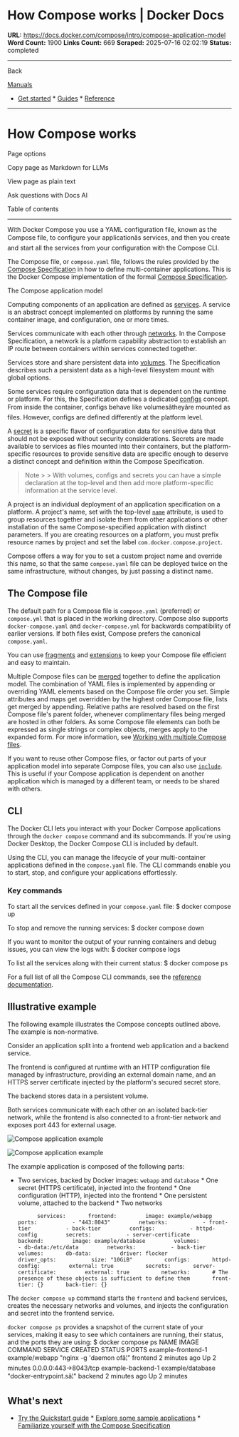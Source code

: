 # How Compose works | Docker Docs

**URL:** https://docs.docker.com/compose/intro/compose-application-model
**Word Count:** 1900
**Links Count:** 669
**Scraped:** 2025-07-16 02:02:19
**Status:** completed

---

Back

[Manuals](https://docs.docker.com/manuals/)

  * [Get started](https://docs.docker.com/get-started/)   * [Guides](https://docs.docker.com/guides/)   * [Reference](https://docs.docker.com/reference/)

* * *

# How Compose works

Page options

Copy page as Markdown for LLMs

View page as plain text

Ask questions with Docs AI

Table of contents

* * *

With Docker Compose you use a YAML configuration file, known as the Compose file, to configure your applicationâs services, and then you create and start all the services from your configuration with the Compose CLI.

The Compose file, or `compose.yaml` file, follows the rules provided by the [Compose Specification](https://docs.docker.com/reference/compose-file/) in how to define multi-container applications. This is the Docker Compose implementation of the formal [Compose Specification](https://github.com/compose-spec/compose-spec).

The Compose application model

Computing components of an application are defined as [services](https://docs.docker.com/reference/compose-file/services/). A service is an abstract concept implemented on platforms by running the same container image, and configuration, one or more times.

Services communicate with each other through [networks](https://docs.docker.com/reference/compose-file/networks/). In the Compose Specification, a network is a platform capability abstraction to establish an IP route between containers within services connected together.

Services store and share persistent data into [volumes](https://docs.docker.com/reference/compose-file/volumes/). The Specification describes such a persistent data as a high-level filesystem mount with global options.

Some services require configuration data that is dependent on the runtime or platform. For this, the Specification defines a dedicated [configs](https://docs.docker.com/reference/compose-file/configs/) concept. From inside the container, configs behave like volumesâtheyâre mounted as files. However, configs are defined differently at the platform level.

A [secret](https://docs.docker.com/reference/compose-file/secrets/) is a specific flavor of configuration data for sensitive data that should not be exposed without security considerations. Secrets are made available to services as files mounted into their containers, but the platform-specific resources to provide sensitive data are specific enough to deserve a distinct concept and definition within the Compose Specification.

> Note >  > With volumes, configs and secrets you can have a simple declaration at the top-level and then add more platform-specific information at the service level.

A project is an individual deployment of an application specification on a platform. A project's name, set with the top-level [`name`](https://docs.docker.com/reference/compose-file/version-and-name/) attribute, is used to group resources together and isolate them from other applications or other installation of the same Compose-specified application with distinct parameters. If you are creating resources on a platform, you must prefix resource names by project and set the label `com.docker.compose.project`.

Compose offers a way for you to set a custom project name and override this name, so that the same `compose.yaml` file can be deployed twice on the same infrastructure, without changes, by just passing a distinct name.

## The Compose file

The default path for a Compose file is `compose.yaml` \(preferred\) or `compose.yml` that is placed in the working directory. Compose also supports `docker-compose.yaml` and `docker-compose.yml` for backwards compatibility of earlier versions. If both files exist, Compose prefers the canonical `compose.yaml`.

You can use [fragments](https://docs.docker.com/reference/compose-file/fragments/) and [extensions](https://docs.docker.com/reference/compose-file/extension/) to keep your Compose file efficient and easy to maintain.

Multiple Compose files can be [merged](https://docs.docker.com/reference/compose-file/merge/) together to define the application model. The combination of YAML files is implemented by appending or overriding YAML elements based on the Compose file order you set. Simple attributes and maps get overridden by the highest order Compose file, lists get merged by appending. Relative paths are resolved based on the first Compose file's parent folder, whenever complimentary files being merged are hosted in other folders. As some Compose file elements can both be expressed as single strings or complex objects, merges apply to the expanded form. For more information, see [Working with multiple Compose files](https://docs.docker.com/compose/how-tos/multiple-compose-files/).

If you want to reuse other Compose files, or factor out parts of your application model into separate Compose files, you can also use [`include`](https://docs.docker.com/reference/compose-file/include/). This is useful if your Compose application is dependent on another application which is managed by a different team, or needs to be shared with others.

## CLI

The Docker CLI lets you interact with your Docker Compose applications through the `docker compose` command and its subcommands. If you're using Docker Desktop, the Docker Compose CLI is included by default.

Using the CLI, you can manage the lifecycle of your multi-container applications defined in the `compose.yaml` file. The CLI commands enable you to start, stop, and configure your applications effortlessly.

### Key commands

To start all the services defined in your `compose.yaml` file:               $ docker compose up     

To stop and remove the running services:               $ docker compose down      

If you want to monitor the output of your running containers and debug issues, you can view the logs with:               $ docker compose logs     

To list all the services along with their current status:               $ docker compose ps     

For a full list of all the Compose CLI commands, see the [reference documentation](https://docs.docker.com/reference/cli/docker/compose/).

## Illustrative example

The following example illustrates the Compose concepts outlined above. The example is non-normative.

Consider an application split into a frontend web application and a backend service.

The frontend is configured at runtime with an HTTP configuration file managed by infrastructure, providing an external domain name, and an HTTPS server certificate injected by the platform's secured secret store.

The backend stores data in a persistent volume.

Both services communicate with each other on an isolated back-tier network, while the frontend is also connected to a front-tier network and exposes port 443 for external usage.

![Compose application example](https://docs.docker.com/compose/images/compose-application.webp)

![Compose application example](https://docs.docker.com/compose/images/compose-application.webp)

The example application is composed of the following parts:

  * Two services, backed by Docker images: `webapp` and `database`   * One secret \(HTTPS certificate\), injected into the frontend   * One configuration \(HTTP\), injected into the frontend   * One persistent volume, attached to the backend   * Two networks

              services:       frontend:         image: example/webapp         ports:           - "443:8043"         networks:           - front-tier           - back-tier         configs:           - httpd-config         secrets:           - server-certificate            backend:         image: example/database         volumes:           - db-data:/etc/data         networks:           - back-tier          volumes:       db-data:         driver: flocker         driver_opts:           size: "10GiB"          configs:       httpd-config:         external: true          secrets:       server-certificate:         external: true          networks:       # The presence of these objects is sufficient to define them       front-tier: {}       back-tier: {}

The `docker compose up` command starts the `frontend` and `backend` services, creates the necessary networks and volumes, and injects the configuration and secret into the frontend service.

`docker compose ps` provides a snapshot of the current state of your services, making it easy to see which containers are running, their status, and the ports they are using:               $ docker compose ps          NAME                IMAGE                COMMAND                  SERVICE             CREATED             STATUS              PORTS     example-frontend-1  example/webapp       "nginx -g 'daemon ofâ¦"   frontend            2 minutes ago       Up 2 minutes        0.0.0.0:443->8043/tcp     example-backend-1   example/database     "docker-entrypoint.sâ¦"   backend             2 minutes ago       Up 2 minutes

## What's next

  * [Try the Quickstart guide](https://docs.docker.com/compose/gettingstarted/)   * [Explore some sample applications](https://docs.docker.com/compose/support-and-feedback/samples-for-compose/)   * [Familiarize yourself with the Compose Specification](https://docs.docker.com/reference/compose-file/)